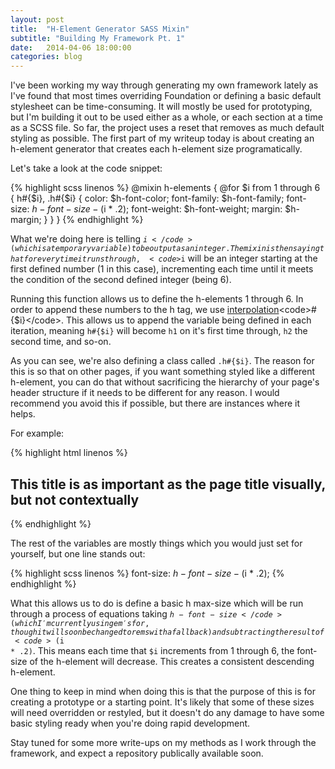```yaml
---
layout: post
title:  "H-Element Generator SASS Mixin"
subtitle: "Building My Framework Pt. 1"
date:   2014-04-06 18:00:00
categories: blog
---
```



I've been working my way through generating my own framework lately as I've found that most times overriding Foundation or defining a basic default stylesheet can be time-consuming. It will mostly be used for prototyping, but I'm building it out to be used either as a whole, or each section at a time as a SCSS file. So far, the project uses a reset that removes as much default styling as possible. The first part of my writeup today is about creating an h-element generator that creates each h-element size programatically.

Let's take a look at the code snippet:

{% highlight scss linenos %}
@mixin h-elements {
	@for $i from 1 through 6 {
		h#{$i}, .h#{$i} {
			color: $h-font-color;
			font-family: $h-font-family;
			font-size: $h-font-size - ($i * .2);
			font-weight: $h-font-weight;
			margin: $h-margin;
		}
	}
}
{% endhighlight %}

What we're doing here is telling <code>$i</code> (which is a temporary variable) to be output as an integer. The mixin is then saying that for every time it runs through, <code>$i</code> will be an integer starting at the first defined number (1 in this case), incrementing each time until it meets the condition of the second defined integer (being 6).

Running this function allows us to define the h-elements 1 through 6. In order to append these numbers to the h tag, we use [interpolation](http://sass-lang.com/documentation/file.SASS_REFERENCE.html#interpolation_)<code>#{$i}</code>. This allows us to append the variable being defined in each iteration, meaning <code>h#{$i}</code> will become <code>h1</code> on it's first time through, <code>h2</code> the second time, and so-on. 

As you can see, we're also defining a class called <code>.h#{$i}</code>. The reason for this is so that on other pages, if you want something styled like a different h-element, you can do that without sacrificing the hierarchy of your page's header structure if it needs to be different for any reason. I would recommend you avoid this if possible, but there are instances where it helps. 

For example:

{% highlight html linenos %}
<h2 class="h1">This title is as important as the page title visually, but not contextually</h2>
{% endhighlight %}

The rest of the variables are mostly things which you would just set for yourself, but one line stands out:

{% highlight scss linenos %}
font-size: $h-font-size - ($i * .2);
{% endhighlight %}

What this allows us to do is define a basic h max-size which will be run through a process of equations taking <code>$h-font-size</code> (which I'm currently using em's for, though it will soon be changed to rems with a fallback) and subtracting the result of <code>($i * .2)</code>. This means each time that <code>$i</code> increments from 1 through 6, the font-size of the h-element will decrease. This creates a consistent descending h-element. 

One thing to keep in mind when doing this is that the purpose of this is for creating a prototype or a starting point. It's likely that some of these sizes will need overridden or restyled, but it doesn't do any damage to have some basic styling ready when you're doing rapid development.

Stay tuned for some more write-ups on my methods as I work through the framework, and expect a repository publically available soon.